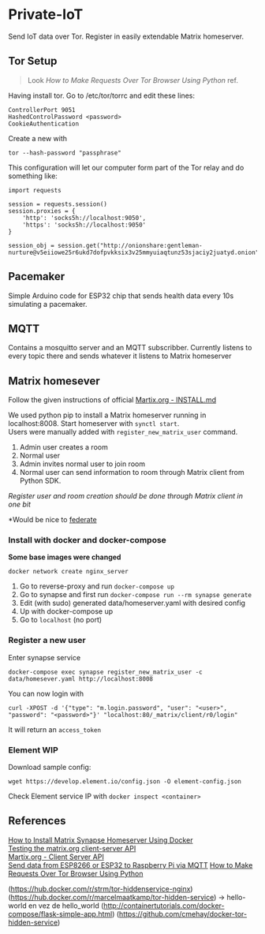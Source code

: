 Private-IoT
===

Send IoT data over Tor. Register in easily extendable Matrix homeserver.

## Tor Setup
> Look _How to Make Requests Over Tor Browser Using Python_ ref.

Having install tor. Go to /etc/tor/torrc and edit these lines:
```
ControllerPort 9051
HashedControlPassword <password>
CookieAuthentication
```
Create a new <password> with
```
tor --hash-password "passphrase"
```
This configuration will let our computer form part of the Tor relay and do something like:

```
import requests

session = requests.session()
session.proxies = {
    'http': 'socks5h://localhost:9050',
    'https': 'socks5h://localhost:9050'
}

session_obj = session.get("http://onionshare:gentleman-nurture@v5eiiowe25r6ukd7dofpvkksix3v25mmyuiaqtunz53sjaciy2juatyd.onion")

```

## Pacemaker
Simple Arduino code for ESP32 chip that sends health data every 10s simulating a pacemaker.

## MQTT
Contains a mosquitto server and an MQTT subscribber. Currently listens to every topic there and sends whatever it listens to Matrix homeserver


## Matrix homesever

Follow the given instructions of official [Martix.org - INSTALL.md](https://github.com/matrix-org/synapse/blob/master/INSTALL.md)

We used python pip to install a Matrix homeserver running in localhost:8008. 
Start homeserver with `synctl start`.  
Users were manually added with `register_new_matrix_user` command.  
1. Admin user creates a room
2. Normal user
3. Admin invites normal user to join room
4. Normal user can send information to room through Matrix client from Python SDK.

*Register user and room creation should be done through Matrix client in one bit*

*Would be nice to [federate](https://github.com/matrix-org/synapse/blob/master/docs/federate.md)

### Install with docker and docker-compose
**Some base images were changed**


```
docker network create nginx_server
```

1. Go to reverse-proxy and run `docker-compose up`
2. Go to synapse and first run `docker-compose run --rm synapse generate`
3. Edit (with sudo) generated data/homeserver.yaml with desired config
4. Up with docker-compose up
5. Go to `localhost` (no port)

### Register a new user
Enter synapse service
```
docker-compose exec synapse register_new_matrix_user -c data/homesever.yaml http://localhost:8008
```

You can now login with

```curl
curl -XPOST -d '{"type": "m.login.password", "user": "<user>", "password": "<password>"}' "localhost:80/_matrix/client/r0/login"
```
It will return an `access_token`


### Element WIP
Download sample config:
```
wget https://develop.element.io/config.json -O element-config.json
```
Check Element service IP with `docker inspect <container>`

## References
[How to Install Matrix Synapse Homeserver Using Docker](https://linuxhandbook.com/install-matrix-synapse-docker/)  
[Testing the matrix.org client-server API](https://gist.github.com/RickCogley/69f430d4418ae5498e8febab44d241c9)  
[Martix.org - Client Server API](https://matrix.org/docs/guides/client-server-api)  
[Send data from ESP8266 or ESP32 to Raspberry Pi via MQTT](https://diyi0t.com/microcontroller-to-raspberry-pi-wifi-mqtt-communication/)
[How to Make Requests Over Tor Browser Using Python](https://hackernoon.com/how-to-make-requests-over-tor-browser-using-python-zp153ur0)

(https://hub.docker.com/r/strm/tor-hiddenservice-nginx)
(https://hub.docker.com/r/marcelmaatkamp/tor-hidden-service) -> hello-world en vez de hello_world
(http://containertutorials.com/docker-compose/flask-simple-app.html)
(https://github.com/cmehay/docker-tor-hidden-service)
